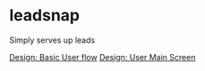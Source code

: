 # leadsnap
Simply serves up leads

[Design: Basic User flow](https://docs.google.com/drawings/d/1rdNa5zuh0h-0y32KaUfCyqAn0QM3xuBlKpiQVxmbnLk/edit?usp=sharing)
[Design: User Main Screen](https://docs.google.com/drawings/d/1ygPOQHCwpTen7nqVH-C8mZxA03g8rKp3orLhtWcQ5og/edit?usp=sharing)
